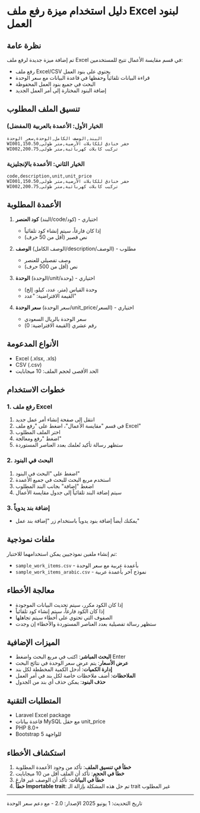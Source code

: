 # دليل استخدام ميزة رفع ملف Excel لبنود العمل

## نظرة عامة
تم إضافة ميزة جديدة لرفع ملف Excel في قسم مقايسة الأعمال تتيح للمستخدمين:
- رفع ملف Excel/CSV يحتوي على بنود العمل
- قراءة البيانات تلقائياً وحفظها في قاعدة البيانات مع سعر الوحدة
- البحث في جميع بنود العمل المحفوظة
- إضافة البنود المختارة إلى أمر العمل الجديد

## تنسيق الملف المطلوب

### الخيار الأول: الأعمدة بالعربية (المفضل)
```
البند,الوصف الكامل,الوحدة,سعر الوحدة
WI001,حفر خنادق للكابلات الأرضية,متر طولي,150.50
WI002,تركيب كابلات كهربائية,متر طولي,200.75
```

### الخيار الثاني: الأعمدة بالإنجليزية
```
code,description,unit,unit_price
WI001,حفر خنادق للكابلات الأرضية,متر طولي,150.50
WI002,تركيب كابلات كهربائية,متر طولي,200.75
```

## الأعمدة المطلوبة

1. **كود العنصر** (البند/code/كود) - اختياري
   - إذا كان فارغاً، سيتم إنشاء كود تلقائياً
   - نص قصير (أقل من 50 حرف)

2. **الوصف** (الوصف الكامل/description/الوصف) - مطلوب
   - وصف تفصيلي للعنصر
   - نص (أقل من 500 حرف)

3. **الوحدة** (الوحدة/unit/وحدة) - اختياري
   - وحدة القياس (متر، عدد، كيلو، إلخ)
   - القيمة الافتراضية: "عدد"

4. **سعر الوحدة** (سعر الوحدة/unit_price/السعر) - اختياري
   - سعر الوحدة بالريال السعودي
   - رقم عشري (القيمة الافتراضية: 0)

## الأنواع المدعومة
- Excel (.xlsx, .xls)
- CSV (.csv)
- الحد الأقصى لحجم الملف: 10 ميجابايت

## خطوات الاستخدام

### 1. رفع ملف Excel
1. انتقل إلى صفحة إنشاء أمر عمل جديد
2. في قسم "مقايسة الأعمال"، اضغط على "رفع ملف Excel"
3. اختر الملف المطلوب
4. اضغط "رفع ومعالجة"
5. ستظهر رسالة تأكيد تُعلمك بعدد العناصر المستوردة

### 2. البحث في البنود
1. اضغط على "البحث في البنود"
2. استخدم مربع البحث للبحث في جميع الأعمدة
3. اضغط "إضافة" بجانب البند المطلوب
4. سيتم إضافة البند تلقائياً إلى جدول مقايسة الأعمال

### 3. إضافة بند يدوياً
- يمكنك أيضاً إضافة بنود يدوياً باستخدام زر "إضافة بند عمل"

## ملفات نموذجية
تم إنشاء ملفين نموذجيين يمكن استخدامهما للاختبار:
- `sample_work_items.csv` - بأعمدة عربية مع سعر الوحدة
- `sample_work_items_arabic.csv` - نموذج آخر بأعمدة عربية

## معالجة الأخطاء
- إذا كان الكود مكرر، سيتم تحديث البيانات الموجودة
- إذا كان الكود فارغاً، سيتم إنشاء كود تلقائياً
- الصفوف التي تحتوي على أخطاء سيتم تجاهلها
- ستظهر رسالة تفصيلية بعدد العناصر المستوردة والأخطاء إن وجدت

## الميزات الإضافية
- **البحث المباشر**: اكتب في مربع البحث واضغط Enter
- **عرض الأسعار**: يتم عرض سعر الوحدة في نتائج البحث
- **إدارة الكميات**: أدخل الكمية المخططة لكل بند
- **الملاحظات**: أضف ملاحظات خاصة لكل بند في أمر العمل
- **حذف البنود**: يمكن حذف أي بند من الجدول

## المتطلبات التقنية
- Laravel Excel package
- قاعدة بيانات MySQL مع حقل unit_price
- PHP 8.0+
- Bootstrap 5 للواجهة

## استكشاف الأخطاء
1. **خطأ في تنسيق الملف**: تأكد من وجود الأعمدة المطلوبة
2. **خطأ في الحجم**: تأكد أن الملف أقل من 10 ميجابايت
3. **خطأ في البيانات**: تأكد أن الوصف غير فارغ
4. **خطأ Importable trait**: تم حل هذه المشكلة بإزالة الـ trait غير المطلوب

---
تاريخ التحديث: 1 يونيو 2025
الإصدار: 2.0 - مع دعم سعر الوحدة 